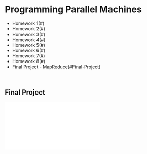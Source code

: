 # Programming Parallel Machines
* Homework 1(#)
* Homework 2(#)
* Homework 3(#)
* Homework 4(#)
* Homework 5(#)
* Homework 6(#)
* Homework 7(#)
* Homework 8(#)
* Final Project - MapReduce(#Final-Project)
<br />


## Final Project
![Architecture](./Architecture.pdf)
